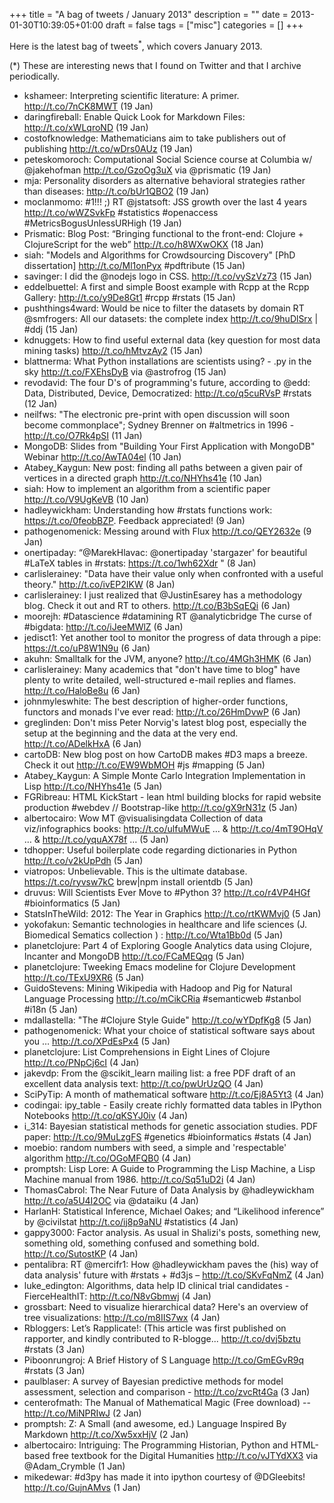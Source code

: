 +++
title = "A bag of tweets / January 2013"
description = ""
date = 2013-01-30T10:39:05+01:00
draft = false
tags = ["misc"]
categories = []
+++

Here is the latest bag of tweets<sup>\*</sup>, which covers January 2013.

<!--more-->

(\*) These are interesting news that I found on Twitter and that I archive periodically.

- kshameer: Interpreting scientific literature: A primer. <http://t.co/7nCK8MWT> (19 Jan)
- daringfireball: Enable Quick Look for Markdown Files: <http://t.co/xWLqroND> (19 Jan)
- costofknowledge: Mathematicians aim to take publishers out of publishing <http://t.co/wDrs0AUz> (19 Jan)
- peteskomoroch: Computational Social Science course at Columbia w/ @jakehofman <http://t.co/GzoOg3uX> via @prismatic (19 Jan)
- mja: Personality disorders as alternative behavioral strategies rather than diseases: <http://t.co/bUr1QBO2> (19 Jan)
- moclanmomo: #1!!! ;) RT @jstatsoft: JSS growth over the last 4 years <http://t.co/wWZSvkFp> #statistics #openaccess #MetricsBogusUnlessURHigh (19 Jan)
- Prismatic: Blog Post: “Bringing functional to the front-end: Clojure + ClojureScript for the web” <http://t.co/h8WXwOKX> (18 Jan)
- siah: "Models and Algorithms for Crowdsourcing Discovery" [PhD dissertation] <http://t.co/Ml1onPyx> #pdftribute (15 Jan)
- savinger: I did the @nodejs logo in CSS. <http://t.co/vySzVz73> (15 Jan)
- eddelbuettel: A first and simple Boost example with Rcpp at the Rcpp Gallery: <http://t.co/y9De8Gt1> #rcpp #rstats (15 Jan)
- pushthings4ward: Would be nice to filter the datasets by domain RT @smfrogers: All our datasets: the complete index <http://t.co/9huDlSrx> | #ddj (15 Jan)
- kdnuggets: How to find useful external data (key question for most data mining tasks) <http://t.co/hMtvzAy2> (15 Jan)
- blattnerma: What Python installations are scientists using? - .py in the sky <http://t.co/FXEhsDyB> via @astrofrog (15 Jan)
- revodavid: The four D's of programming's future, according to @edd: Data, Distributed, Device, Democratized: <http://t.co/q5cuRVsP> #rstats (12 Jan)
- neilfws: "The electronic pre-print with open discussion will soon become commonplace"; Sydney Brenner on #altmetrics in 1996 - <http://t.co/O7Rk4pSI> (11 Jan)
- MongoDB: Slides from "Building Your First Application with MongoDB" Webinar <http://t.co/AwTA04el> (10 Jan)
- Atabey_Kaygun: New post: finding all paths between a given pair of vertices in a directed graph <http://t.co/NHYhs41e> (10 Jan)
- siah: How to implement an algorithm from a scientific paper <http://t.co/V9UgKeVB> (10 Jan)
- hadleywickham: Understanding how #rstats functions work: <https://t.co/0feobBZP>. Feedback appreciated! (9 Jan)
- pathogenomenick: Messing around with Flux <http://t.co/QEY2632e> (9 Jan)
- onertipaday: “@MarekHlavac: @onertipaday 'stargazer' for beautiful #LaTeX tables in #rstats: <https://t.co/1wh62Xdr> " (8 Jan)
- carlislerainey: "Data have their value only when confronted with a useful theory." <http://t.co/ivEP2IKW> (8 Jan)
- carlislerainey: I just realized that @JustinEsarey has a methodology blog. Check it out and RT to others. <http://t.co/B3bSqEQi> (6 Jan)
- moorejh: #Datascience #datamining RT @analyticbridge The curse of #bigdata: <http://t.co/iJeeMWlZ> (6 Jan)
- jedisct1: Yet another tool to monitor the progress of data through a pipe: <https://t.co/uP8W1N9u> (6 Jan)
- akuhn: Smalltalk for the JVM, anyone? <http://t.co/4MGh3HMK> (6 Jan)
- carlislerainey: Many academics that "don't have time to blog" have plenty to write detailed, well-structured e-mail replies and flames. <http://t.co/HaloBe8u> (6 Jan)
- johnmyleswhite: The best description of higher-order functions, functors and monads I've ever read: <http://t.co/26HmDvwP> (6 Jan)
- greglinden: Don't miss Peter Norvig's latest blog post, especially the setup at the beginning and the data at the very end. <http://t.co/ADelkHxA> (6 Jan)
- cartoDB: New blog post on how CartoDB makes #D3 maps a breeze. Check it out <http://t.co/EW9WbMOH> #js #mapping (5 Jan)
- Atabey_Kaygun: A Simple Monte Carlo Integration Implementation in Lisp <http://t.co/NHYhs41e> (5 Jan)
- FGRibreau: HTML KickStart - lean html building blocks for rapid website production #webdev // Bootstrap-like <http://t.co/gX9rN31z> (5 Jan)
- albertocairo: Wow MT @visualisingdata Collection of data viz/infographics books: <http://t.co/ulfuMWuE> … & <http://t.co/4mT9OHqV> … & <http://t.co/yquAX78f> … (5 Jan)
- tdhopper: Useful boilerplate code regarding dictionaries in Python <http://t.co/v2kUpPdh> (5 Jan)
- viatropos: Unbelievable. This is the ultimate database. <https://t.co/ryvsw7kC> brew|npm install orientdb (5 Jan)
- druvus: Will Scientists Ever Move to #Python 3? <http://t.co/r4VP4HGf> #bioinformatics (5 Jan)
- StatsInTheWild: 2012: The Year in Graphics <http://t.co/rtKWMvj0> (5 Jan)
- yokofakun: Semantic technologies in healthcare and life sciences (J. Biomedical Sematics collection ) : <http://t.co/Wta1Bb0d> (5 Jan)
- planetclojure: Part 4 of Exploring Google Analytics data using Clojure, Incanter and MongoDB <http://t.co/FCaMEQqg> (5 Jan)
- planetclojure: Tweeking Emacs modeline for Clojure Development <http://t.co/TExU9XR6> (5 Jan)
- GuidoStevens: Mining Wikipedia with Hadoop and Pig for Natural Language Processing <http://t.co/mCikCRia> #semanticweb #stanbol #i18n (5 Jan)
- mdallastella: "The #Clojure Style Guide" <http://t.co/wYDpfKg8> (5 Jan)
- pathogenomenick: What your choice of statistical software says about you … <http://t.co/XPdEsPx4> (5 Jan)
- planetclojure: List Comprehensions in Eight Lines of Clojure <http://t.co/PNpCj6cI> (4 Jan)
- jakevdp: From the @scikit_learn mailing list: a free PDF draft of an excellent data analysis text: <http://t.co/pwUrUzQO> (4 Jan)
- SciPyTip: A month of mathematical software <http://t.co/Ej8A5Yt3> (4 Jan)
- codingai: ipy_table - Easily create richly formatted data tables in IPython Notebooks <http://t.co/qKSYJ0iv> (4 Jan)
- i_314: Bayesian statistical methods for
  genetic association studies. PDF paper: <http://t.co/9MuLzgFS> #genetics #bioinformatics #stats (4 Jan)
- moebio: random numbers with seed, a simple and 'respectable' algorithm <http://t.co/OGoMFQB0> (4 Jan)
- promptsh: Lisp Lore: A Guide to Programming the Lisp Machine, a Lisp Machine manual from 1986. <http://t.co/Sq51uD2i> (4 Jan)
- ThomasCabrol: The Near Future of Data Analysis by @hadleywickham <http://t.co/a5U4I2OC> via @dataiku (4 Jan)
- HarlanH: Statistical Inference, Michael Oakes; and “Likelihood inference” by @civilstat <http://t.co/ij8p9aNU> #statistics (4 Jan)
- gappy3000: Factor analysis. As usual in Shalizi's posts, something new, something old, something confused and something bold. <http://t.co/SutostKP> (4 Jan)
- pentalibra: RT @mercifr1: How @hadleywickham paves the (his) way of data analysis' future with #rstats + #d3js – <http://t.co/SKvFqNmZ> (4 Jan)
- luke_edington: Algorithms, data help ID clinical trial candidates - FierceHealthIT: <http://t.co/N8vGbmwj> (4 Jan)
- grossbart: Need to visualize hierarchical data? Here's an overview of tree visualizations: <http://t.co/m8IIS7wx> (4 Jan)
- Rbloggers: Let’s Rapplicate!: (This article was first published on rapporter, and kindly contributed to R-blogge... <http://t.co/dvj5bztu> #rstats (3 Jan)
- Piboonrungroj: A Brief History of S Language <http://t.co/GmEGvR9q> #rstats (3 Jan)
- paulblaser: A survey of Bayesian predictive methods for model assessment, selection and comparison - <http://t.co/zvcRt4Ga> (3 Jan)
- centerofmath: The Manual of Mathematical Magic (Free download) -- <http://t.co/MiNPRIwJ> (2 Jan)
- promptsh: Z: A Small (and awesome, ed.) Language Inspired By Markdown <http://t.co/Xw5xxHjV> (2 Jan)
- albertocairo: Intriguing: The Programming Historian, Python and HTML-based free textbook for the Digital Humanities <http://t.co/vJTYdXX3> via @Adam_Crymble (1 Jan)
- mikedewar: #d3py has made it into ipython courtesy of @DGleebits! <http://t.co/GujnAMvs> (1 Jan)
